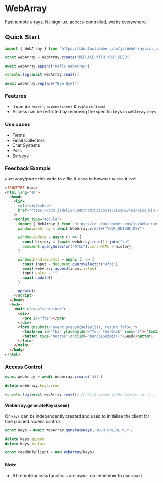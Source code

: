# WebArray

Fast remote arrays. No sign-up, access-controlled, works everywhere.

## Quick Start

``` js
import { WebArray } from "https://cdn.toolbomber.com/js/WebArray.min.js"

const webArray = WebArray.create("REPLACE_WITH_YOUR_SEED")

await webArray.append("Hello WebArray")

console.log(await webArray.read())

await webArray.replace("Bye Bye!")
```

### Features

- It can do `read()`, `append(item)` & `replace(item)`
- Access can be restrcted by removing the specific keys in `webArray.keys`

### Use cases

- Forms
- Email Collectors
- Chat Systems
- Polls
- Surveys

### Feedback Example

Just copy/paste this code to a file & open in browser to see it live!

``` html
<!DOCTYPE html>
<html lang="en">
  <head>
    <link
      rel="stylesheet"
      href="https://cdn.jsdelivr.net/npm/@picocss/pico@1/css/pico.min.css"
    />
    <script type="module">
      import { WebArray } from "https://cdn.toolbomber.com/js/WebArray.min.js"
      window.webArray = await WebArray.create("YOUR_UNIQUE_KEY")

      window.update = async () => {
        const history = (await webArray.read()).join("\n")
        document.querySelector("#fbs").innerHTML = history
      }

      window.handleSubmit = async () => {
        const input = document.querySelector("#fbi")
        await webArray.append(input.value)
        input.value = ""
        await update()
      }

      update()
    </script>
  </head>
  <body>
    <main class="container">
      <div>
        <pre id="fbs"></pre>
      </div>
      <form onsubmit="event.preventDefault(); return false;">
        <textarea id="fbi" placeholder="Your feedback" rows="2"></textarea>
        <button type="button" onclick="handleSubmit()">Send</button>
      </form>
    </main>
  </body>
</html>
```

### Access Control

``` js
const webArray = await WebArray.create("123")

delete webArray.keys.read

console.log(await webArray.read()) // Will cause authorisation error; likewise for other keys
```

#### WebArray.generateKeys(seed)

Or `keys` can be independently created and used to initialise the client for
fine grained access control.

``` js
const keys = await WebArray.generateKeys("YOUR_UNIQUE_KEY")

delete keys.append
delete keys.replace

const readOnlyClient = new WebArray(keys)
```

### Note

- All remote access functions are `async`, do remember to use `await`
